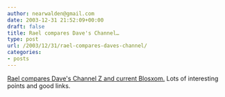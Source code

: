 ```yaml
---
author: nearwalden@gmail.com
date: 2003-12-31 21:52:09+00:00
draft: false
title: Rael compares Dave's Channel…
type: post
url: /2003/12/31/rael-compares-daves-channel/
categories:
- posts
---
```


[Rael compares Dave's Channel Z and current Blosxom.](//www.raelity.org/computers/internet/weblogs/blosxom/channel_z.html')  Lots of interesting points and good links.




